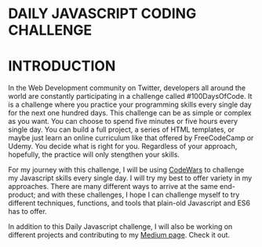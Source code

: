 # DAILY JAVASCRIPT CODING CHALLENGE

# INTRODUCTION  

In the Web Development community on Twitter, developers all around the world are constantly participating in a challenge called #100DaysOfCode. It is a challenge where you practice your programming skills every single day for the next one hundred days. This challenge can be as simple or complex as you want. You can choose to spend five minutes or five hours every single day. You can build a full project, a series of HTML templates, or maybe just learn an online curriculum like that offered by FreeCodeCamp or Udemy. You decide what is right for you. Regardless of your approach, hopefully, the practice will only stengthen your skills.   
  
For my journey with this challenge, I will be using [CodeWars](https://www.codewars.com/dashboard) to challenge my Javascript skills every single day. I will try my best to offer variety in my approaches. There are many different ways to arrive at the same end-product; and with these challenges, I hope I can challenge myself to try different techniques, functions, and tools that plain-old Javascript and ES6 has to offer.   

In addition to this Daily Javascript challenge, I will also be working on different projects and contributing to my [Medium page](https://medium.com/@kyledeguzmanx). Check it out.
